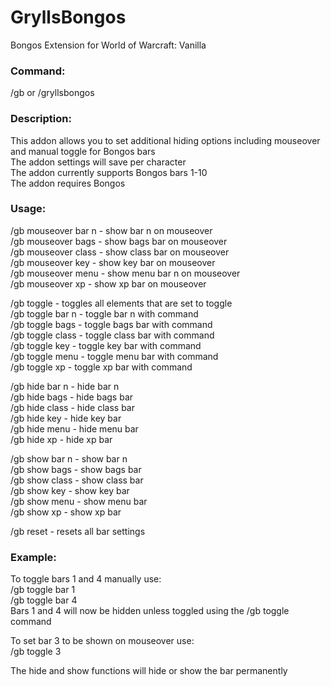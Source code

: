# GryllsBongos
Bongos Extension for World of Warcraft: Vanilla 

### Command:<br>
/gb or /gryllsbongos

### Description:<br>
This addon allows you to set additional hiding options including mouseover and manual toggle for Bongos bars<br>
The addon settings will save per character<br>
The addon currently supports Bongos bars 1-10<br>
The addon requires Bongos<br>

### Usage:<br>
/gb mouseover bar n - show bar n on mouseover<br>
/gb mouseover bags - show bags bar on mouseover<br>
/gb mouseover class - show class bar on mouseover<br>
/gb mouseover key - show key bar on mouseover<br>
/gb mouseover menu - show menu bar n on mouseover<br>
/gb mouseover xp - show xp bar on mouseover<br>

/gb toggle - toggles all elements that are set to toggle<br>
/gb toggle bar n - toggle bar n with command<br>
/gb toggle bags - toggle bags bar with command<br>
/gb toggle class - toggle class bar with command<br>
/gb toggle key - toggle key bar with command<br>
/gb toggle menu - toggle menu bar with command<br>
/gb toggle xp - toggle xp bar with command<br>

/gb hide bar n - hide bar n<br>
/gb hide bags - hide bags bar<br>
/gb hide class - hide class bar<br>
/gb hide key - hide key bar<br>
/gb hide menu - hide menu bar<br>
/gb hide xp - hide xp bar<br>

/gb show bar n - show bar n<br>
/gb show bags - show bags bar<br>
/gb show class - show class bar<br>
/gb show key - show key bar<br>
/gb show menu - show menu bar<br>
/gb show xp - show xp bar<br>

/gb reset - resets all bar settings<br>

### Example:<br>
To toggle bars 1 and 4 manually use:<br>
/gb toggle bar 1<br>
/gb toggle bar 4<br>
Bars 1 and 4 will now be hidden unless toggled using the /gb toggle command

To set bar 3 to be shown on mouseover use:<br>
/gb toggle 3

The hide and show functions will hide or show the bar permanently

